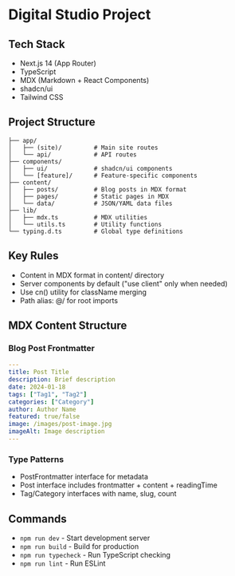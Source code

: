 # Digital Studio Project

## Tech Stack
- Next.js 14 (App Router)
- TypeScript
- MDX (Markdown + React Components)
- shadcn/ui
- Tailwind CSS

## Project Structure
```
├── app/
│   ├── (site)/         # Main site routes
│   └── api/            # API routes
├── components/
│   ├── ui/             # shadcn/ui components
│   └── [feature]/      # Feature-specific components
├── content/
│   ├── posts/          # Blog posts in MDX format
│   ├── pages/          # Static pages in MDX
│   └── data/           # JSON/YAML data files
├── lib/
│   ├── mdx.ts          # MDX utilities
│   └── utils.ts        # Utility functions
└── typing.d.ts         # Global type definitions
```

## Key Rules
- Content in MDX format in content/ directory
- Server components by default ("use client" only when needed)
- Use cn() utility for className merging
- Path alias: @/ for root imports

## MDX Content Structure

### Blog Post Frontmatter
```yaml
---
title: Post Title
description: Brief description
date: 2024-01-18
tags: ["Tag1", "Tag2"]
categories: ["Category"]
author: Author Name
featured: true/false
image: /images/post-image.jpg
imageAlt: Image description
---
```

### Type Patterns
- PostFrontmatter interface for metadata
- Post interface includes frontmatter + content + readingTime
- Tag/Category interfaces with name, slug, count

## Commands
- `npm run dev` - Start development server
- `npm run build` - Build for production
- `npm run typecheck` - Run TypeScript checking
- `npm run lint` - Run ESLint
